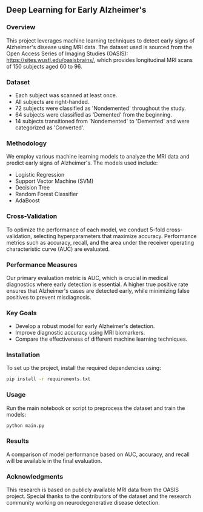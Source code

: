## Deep Learning for Early Alzheimer's

### Overview

This project leverages machine learning techniques to detect early signs of Alzheimer's disease using MRI data. The dataset used is sourced from the Open Access Series of Imaging Studies (OASIS): https://sites.wustl.edu/oasisbrains/, which provides longitudinal MRI scans of 150 subjects aged 60 to 96.

### Dataset

- Each subject was scanned at least once.
- All subjects are right-handed.
- 72 subjects were classified as 'Nondemented' throughout the study.
- 64 subjects were classified as 'Demented' from the beginning.
- 14 subjects transitioned from 'Nondemented' to 'Demented' and were categorized as 'Converted'.

### Methodology

We employ various machine learning models to analyze the MRI data and predict early signs of Alzheimer's. The models used include:

- Logistic Regression
- Support Vector Machine (SVM)
- Decision Tree
- Random Forest Classifier
- AdaBoost

### Cross-Validation

To optimize the performance of each model, we conduct 5-fold cross-validation, selecting hyperparameters that maximize accuracy. Performance metrics such as accuracy, recall, and the area under the receiver operating characteristic curve (AUC) are evaluated.

### Performance Measures

Our primary evaluation metric is AUC, which is crucial in medical diagnostics where early detection is essential. A higher true positive rate ensures that Alzheimer's cases are detected early, while minimizing false positives to prevent misdiagnosis.

### Key Goals

- Develop a robust model for early Alzheimer's detection.
- Improve diagnostic accuracy using MRI biomarkers.
- Compare the effectiveness of different machine learning techniques.

### Installation

To set up the project, install the required dependencies using:

```bash
pip install -r requirements.txt
```

### Usage

Run the main notebook or script to preprocess the dataset and train the models:

```bash
python main.py
```

### Results

A comparison of model performance based on AUC, accuracy, and recall will be available in the final evaluation.

### Acknowledgments

This research is based on publicly available MRI data from the OASIS project. Special thanks to the contributors of the dataset and the research community working on neurodegenerative disease detection.
